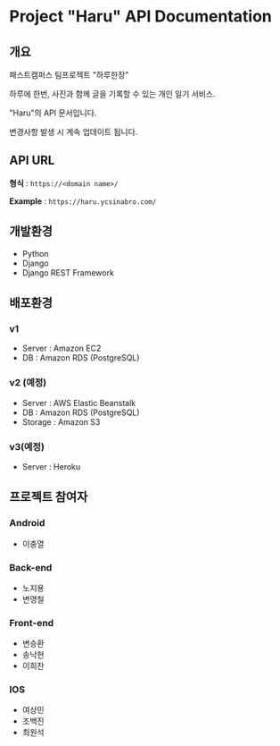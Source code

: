 # Project "Haru" API Documentation

## 개요

패스트캠퍼스 팀프로젝트 "하루한장"

하루에 한번, 사진과 함께 글을 기록할 수 있는 개인 일기 서비스.

"Haru"의 API 문서입니다.

변경사항 발생 시 계속 업데이트 됩니다.

## API URL

**형식** : `https://<domain name>/`

**Example** : `https://haru.ycsinabro.com/`

## 개발환경

- Python
- Django
- Django REST Framework

## 배포환경

### v1

- Server : Amazon EC2
- DB : Amazon RDS (PostgreSQL)

### v2 (예정)

- Server : AWS Elastic Beanstalk
- DB : Amazon RDS (PostgreSQL)
- Storage : Amazon S3

### v3(예정)

- Server : Heroku

## 프로젝트 참여자

### Android

- 이충열

### Back-end

- 노지용
- 변영철

### Front-end

- 변승환
- 송낙현
- 이희찬

### IOS

- 여상민
- 조백진
- 최원석
